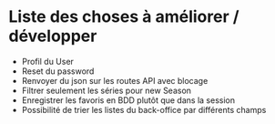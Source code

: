 # Liste des choses à améliorer / développer

- Profil du User
- Reset du password
- Renvoyer du json sur les routes API avec blocage
- Filtrer seulement les séries pour new Season
- Enregistrer les favoris en BDD plutôt que dans la session
- Possibilité de trier les listes du back-office par différents champs
